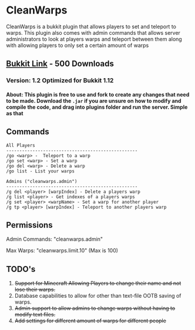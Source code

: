 # CleanWarps

CleanWarps is a bukkit plugin that allows players to set and teleport to warps. This plugin also comes with admin commands that allows server administrators to look at players warps and teleport between them along with allowing players to only set a certain amount of warps

## [Bukkit Link](https://dev.bukkit.org/projects/cleanwarps) - 500 Downloads

### Version: 1.2 Optimized for **Bukkit 1.12**

#### About: This plugin is free to use and fork to create any changes that need to be made. Download the `.jar` if you are unsure on how to modify and compile the code, and drag into plugins folder and run the server. Simple as that

## Commands

```
All Players
--------------------------------------------------
/go <warp> -  Teleport to a warp
/go set <warp> - Set a warp
/go del <warp> - Delete a warp
/go list - List your warps

Admins ("cleanwarps.admin")
--------------------------------------------------
/g del <player> [warpIndex] - Delete a players warp
/g list <player> - Get indexes of a players warps
/g set <player> <warpName> - Set a warp for another player
/g tp <player> [warpIndex] - Teleport to another players warp
```

## Permissions

Admin Commands: "cleanwarps.admin"

Max Warps: "cleanwarps.limit.10" (Max is 100)

## TODO's

1. ~~Support for Minecraft Allowing Players to change their name and not lose their warps.~~
1. Database capabilities to allow for other than text-file OOTB saving of warps.
1. ~~Admin support to allow admins to change warps without having to modify text files.~~
1. ~~Add settings for different amount of warps for different people~~
